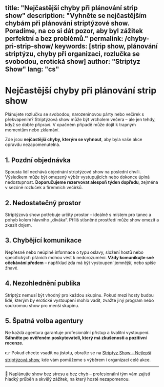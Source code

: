 
title: "Nejčastější chyby při plánování strip show"
description: "Vyhněte se nejčastějším chybám při plánování striptýzové show. Poradíme, na co si dát pozor, aby byl zážitek perfektní a bez problémů."
permalink: /chyby-pri-strip-show/
keywords: [strip show, plánování striptýzu, chyby při organizaci, rozlučka se svobodou, erotická show]
author: "Striptyz Show"
lang: "cs"
---

# Nejčastější chyby při plánování strip show

Plánujete rozlučku se svobodou, narozeninovou párty nebo večírek s překvapením? Striptýzová show může být vrcholem večera – ale jen tehdy, když se dobře připraví. V opačném případě může dojít k trapným momentům nebo zklamání.

Zde jsou **nejčastější chyby, kterým se vyhnout**, aby byla vaše akce opravdu nezapomenutelná.

## 1. Pozdní objednávka

Spousta lidí nechává objednání striptýzové show na poslední chvíli. Výsledkem může být omezený výběr vystupujících nebo dokonce úplná nedostupnost. **Doporučujeme rezervovat alespoň týden dopředu**, zejména v sezóně rozluček a firemních večírků.

## 2. Nedostatečný prostor

Striptýzová show potřebuje určitý prostor – ideálně s místem pro tanec a pohyb kolem hlavního „diváka“. Příliš stísněné prostředí může show omezit a zkazit dojem.

## 3. Chybějící komunikace

Nepřesné nebo neúplné informace o typu oslavy, složení hostů nebo specifických přáních mohou vést k nedorozumění. **Vždy komunikujte své očekávání předem** – například zda má být vystoupení jemnější, nebo spíše žhavé.

## 4. Nezohlednění publika

Striptýz nemusí být vhodný pro každou skupinu. Pokud mezi hosty budou lidé, kterým by erotické vystoupení mohlo vadit, zvažte jiný program nebo soukromou show pro menší skupinu.

## 5. Špatná volba agentury

Ne každá agentura garantuje profesionální přístup a kvalitní vystoupení. **Sáhněte po ověřeném poskytovateli, který má zkušenosti a pozitivní recenze.**

👉 Pokud chcete vsadit na jistotu, obraťte se na [Striptyz Show – Nejlepší striptýzová show](https://www.striptyz-show.cz/), kde vám pomůžeme s výběrem i organizací celé akce.

---

🎉 Naplánujte show bez stresu a bez chyb – profesionální tým vám zajistí hladký průběh a skvělý zážitek, na který hosté nezapomenou.



